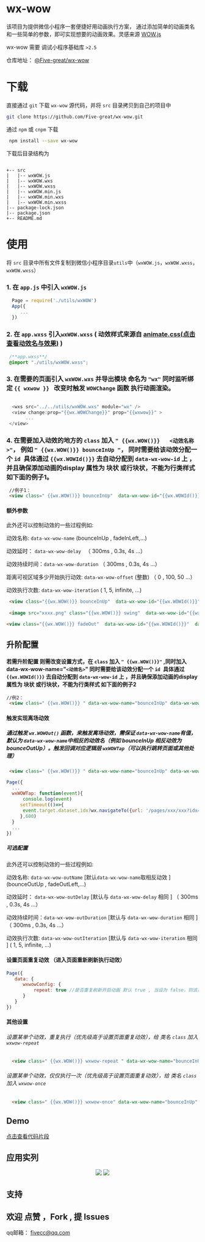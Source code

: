 # wx-wow


该项目为提供微信小程序一套便捷好用动画执行方案， 通过添加简单的动画类名和一些简单的参数，即可实现想要的动画效果。灵感来源 [WOW.js](https://github.com/matthieua/WOW)

wx-wow 需要 调试小程序基础库  `>2.5`

仓库地址： [@Five-great/wx-wow](https://github.com/Five-great/wx-wow)

# 下载

直接通过 `git` 下载 `wx-wow` 源代码，并将 `src` 目录拷贝到自己的项目中
```bash
git clone https://github.com/Five-great/wx-wow.git
```

通过 `npm`  或 `cnpm` 下载

 ```bash
  npm install --save wx-wow
 ```
 下载后目录结构为
```javscript

+-- src
|   |-- wxWOW.js
|   |-- wxWOW.wxs
|   |-- wxWOW.wxss
|   |-- wxWOW.min.js
|   |-- wxWOW.min.wxs
|   |-- wxWOW.min.wxss
|-- package-lock.json
|-- package.json
+-- README.md

```

# 使用
将 `src` 目录中所有文件复制到微信小程序目录`utils`中（`wxWOW.js`，`wxWOW.wxss`，`wxWOW.wxss`）


### 1. 在 `app.js` 中引入 `wxWOW.js`
```javascript
  Page = require('./utils/wxWOW')
  App({
     ...
  })
```

### 2. 在 `app.wxss` 引入`wxWOW.wxss` ( 动效样式来源自 [animate.css(点击查看动效名与效果)](https://animate.style)  )

```css
 /**app.wxss**/
 @import "./utils/wxWOW.wxss";

```

### 3. 在需要的页面引入 `wxWOW.wxs` 并导出模块 命名为 `"wx"` 同时监听绑定 `{{ wxwow }} ` 改变时触发 `WOWChange` 函数 执行动画渲染。

```javascript

  <wxs src="../../utils/wxWOW.wxs" module="wx" />
  <view change:prop="{{wx.WOWChange}}" prop="{{wxwow}}" >
       ...
 </view>

```

### 4. 在需要加入动效的地方的 `class` 加入 `" {{wx.WOW()}}   <动效名称>"`， 例如 `" {{wx.WOW()}} bounceInUp "`， 同时需要给该动效分配一个 `id `具体通过  `{{wx.WOWId()}}`  去自动分配到 `data-wx-wow-id` 上 ，并且确保添加动画的display 属性为 块状 或行块状，不能为行类样式 如下面的例子1。

```html
 //例子1：
 <view class=" {{wx.WOW()}} bounceInUp"  data-wx-wow-id="{{wx.WOWId()}}" > ... </view>
```

#### 额外参数

 此外还可以控制动效的一些过程例如:
  
  动效名称: `data-wx-wow-name`    (bounceInUp , fadeInLeft,...)
  
  动效延时： `data-wx-wow-delay `         （ 300ms , 0.3s, 4s ...）

  动效持续时间：`data-wx-wow-duration`    （ 300ms , 0.3s, 4s ...）
  
  距离可视区域多少开始执行动效:  `data-wx-wow-offset` (整数) （ 0 , 100, 50 ...）

  动效执行次数: `data-wx-wow-iteration`   ( 1, 5, infinite, ...)


```html
 <view class="{{wx.WOW()}} bounceInUp"  data-wx-wow-id="{{wx.WOWId()}}"  data-wx-wow-delay="0.8s" data-wx-wow-offset="500" > ... </view>
 
 <image src="xxxx.png" class="{{wx.WOW()}} swing"  data-wx-wow-id="{{wx.WOWId()}}"  data-wx-wow-delay="0.8s" data-wx-wow-offset="500" data-wx-wow-iteration="5" />

<view class="{{wx.WOW()}} fadeOut"  data-wx-wow-id="{{wx.WOWId()}}"  data-wx-wow-delay="0.8s"  data-wx-wow-duration="3s" > ... </view>
```
## 升阶配置

 #### 若需升阶配置 则需改变设置方式，在 `class` 加入 `" {{wx.WOW()}}"` ,同时加入 data-wx-wow-name="`<动效名>`" 同时需要给该动效分配一个 `id `具体通过  `{{wx.WOWId()}}`  去自动分配到 `data-wx-wow-id` 上 ，并且确保添加动画的display 属性为 块状 或行块状，不能为行类样式 如下面的例子2

 ```html
 //例2：
  <view class=" {{wx.WOW()}} " data-wx-wow-name="bounceInUp" data-wx-wow-id="{{wx.WOWId()}}" > ... </view>
```
#### 触发实现离场动效
 ##### 通过触发 `wx.WOWOut()` 函数，来触发离场动效，需保证 `data-wx-wow-name`有值，默认为 `data-wx-wow-name`中相反的动效名（例如 bounceInUp 相反动效为 bounceOutUp）。触发回调对应逻辑层 `wxWOWTap`（可以执行跳转页面或其他处理）

 ```html
  <view class=" {{wx.WOW()}} " data-wx-wow-name="bounceInUp" data-wx-wow-id="{{wx.WOWId()}}"  catchtap="{{wx.WOWOut}}" > ... </view>
```

```js
Page({
  ...
  wxWOWTap: function(event){
      console.log(event)
     setTimeout(()=>{
      event.target.dataset.idx?wx.navigateTo({url: '/pages/xxx/xxx?idx='+event.target.dataset.idx}):''
     },600)
  }
  ...
})
```
##### 可选配置

 此外还可以控制动效的一些过程例如:
  
  动效名称: `data-wx-wow-outName` [默认`data-wx-wow-name`取相反动效 ]    (bounceOutUp , fadeOutLeft,...)
  
  动效延时： `data-wx-wow-outDelay` [默认与 `data-wx-wow-delay` 相同 ]         （ 300ms , 0.3s, 4s ...）

  动效持续时间：`data-wx-wow-outDuration`    [默认与 `data-wx-wow-duration` 相同 ]   （ 300ms , 0.3s, 4s ...）

  动效执行次数: `data-wx-wow-outIteration`  [默认与 `data-wx-wow-iteration` 相同 ] ( 1, 5, infinite, ...)

#### 设置页面重复动效 （进入页面重新刷新执行动效）

```js
Page({
   data: {
      wxwowConfig: {
          repeat: true //是否重复刷新开启动画 默认 true , 当设为 false，则该页面未销毁前，只会执行一次动效
      }
   }
})
```

#### 其他设置
###### 设置某单个动效，重复执行（优先级高于设置页面重复动效），给 类名 `class` 加入 `wxwow-repeat`

```html
  <view class=" {{wx.WOW()}} wxwow-repeat " data-wx-wow-name="bounceInUp" data-wx-wow-id="{{wx.WOWId()}}"  catchtap="{{wx.WOWOut}}" > ... </view>
```

###### 设置某单个动效，仅仅执行一次（优先级高于设置页面重复动效），给 类名 `class` 加入 `wxwow-once`

```html
  <view class=" {{wx.WOW()}} wxwow-once" data-wx-wow-name="bounceInUp" data-wx-wow-id="{{wx.WOWId()}}"  catchtap="{{wx.WOWOut}}" > ... </view>
```

## Demo
[点击查看代码片段](https://developers.weixin.qq.com/s/llE4M7m67rnC)


## 应用实列

<p style="text-align: center;" >
  <img style="display: inline-block;" src="https://s3.ax1x.com/2021/03/11/6Y53a4.gif"/>
  <img  style="display: inline-block;" src="https://s3.ax1x.com/2021/03/11/6tisR1.jpg" />
<p>

## 支持


## 欢迎 点赞 ，Fork , 提 Issues

qq邮箱： fivecc@qq.com